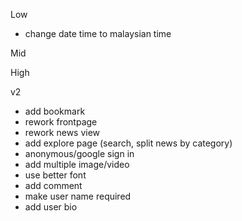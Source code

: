 Low
- change date time to malaysian time
<!-- - add reauthenthicate method for change email & password -->

Mid

High

v2
<!-- - add tags  -->
<!-- - add category  -->
<!-- - add desc -->
- add bookmark
- rework frontpage
- rework news view
- add explore page (search, split news by category)
- anonymous/google sign in
- add multiple image/video
- use better font
- add comment
- make user name required
- add user bio
